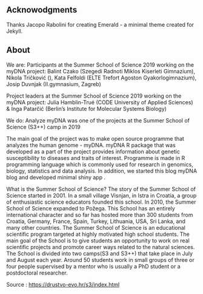## Acknowodgments 
Thanks Jacopo Rabolini for creating Emerald - a minimal theme created for Jekyll. 


## About
We are:
Participants at the Summer School of Science 2019 working on the myDNA project: 
Balint Czako (Szegedi Radnoti Miklos Kiserleti Gimnazium), 
Nikola Tričković (), 
Kata Felfoldi (ELTE Trefort Agoston Gyakorlogimnazium), 
Josip Duvnjak (II.gymnasium, Zagreb)

Project leaders at the Summer School of Science 2019 working on the myDNA project: 
Julia Hamblin-Trué (CODE University of Applied Sciences) & 
Inga Patarčić (Berlin’s Institute for Molecular Systems Biology)



We do:
Analyze myDNA was one of the projects at the Summer School of Science (S3++) camp in 2019

The main goal of the project was to make open source programme that analyzes the human genome - myDNA. myDNA R package that was developed as a part of the project provides information about genetic susceptibility to diseases and traits of interest. Programme is made in R programming language which is commonly used for research in genomics, biology, statistics and data analysis. In addition, we started this blog myDNA blog and developed minimal shiny app .


What is the Summer School of Science?
The story of the Summer School of Science started in 2001. In a small village Visnjan, in Istra in Croatia, a group of enthusiastic science educators founded this school. In 2010, the Summer School of Science expanded to Požega. This School has an entirely international character and so far has hosted more than 300 students from Croatia, Germany, France, Spain, Turkey, Lithuania, USA, Sri Lanka, and many other countries. The Summer School of Science is an educational scientific program targeted at highly motivated high school students. The main goal of the School is to give students an opportunity to work on real scientific projects and promote career ways related to the natural sciences. The School is divided into two camps(S3 and S3++) that take place in July and August each year. Around 50 students work in small groups of three or four people supervised by a mentor who is usually a PhD student or a postdoctoral researcher.

Source : https://drustvo-evo.hr/s3/index.html
